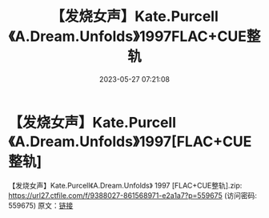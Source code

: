 ﻿---
title: 【发烧女声】Kate.Purcell《A.Dream.Unfolds》1997FLAC+CUE整轨
date: 2023-05-27 07:21:08
categories: 外语音乐
tags: 外语音乐
---
# 【发烧女声】Kate.Purcell《A.Dream.Unfolds》1997[FLAC+CUE整轨]

【发烧女声】Kate.Purcell《A.Dream.Unfolds》 1997 [FLAC+CUE整轨].zip:
https://url27.ctfile.com/f/9388027-861568971-e2a1a7?p=559675
(访问密码: 559675)
原文：[链接](https://blog.sina.com.cn/s/blog_1647c7e7601031226.html)